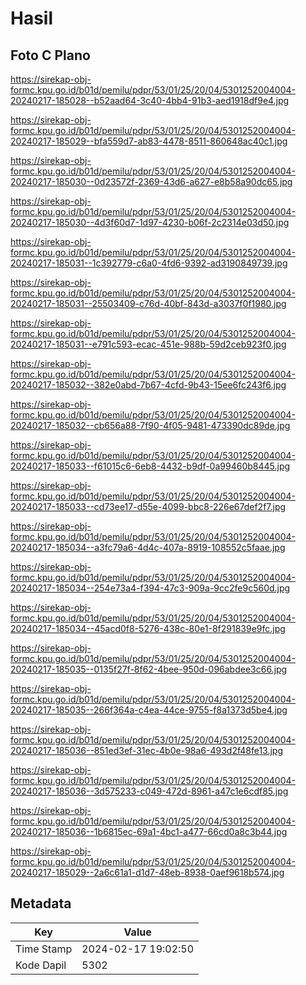 # Hasil

## Foto C Plano

https://sirekap-obj-formc.kpu.go.id/b01d/pemilu/pdpr/53/01/25/20/04/5301252004004-20240217-185028--b52aad64-3c40-4bb4-91b3-aed1918df9e4.jpg

https://sirekap-obj-formc.kpu.go.id/b01d/pemilu/pdpr/53/01/25/20/04/5301252004004-20240217-185029--bfa559d7-ab83-4478-8511-860648ac40c1.jpg

https://sirekap-obj-formc.kpu.go.id/b01d/pemilu/pdpr/53/01/25/20/04/5301252004004-20240217-185030--0d23572f-2369-43d6-a627-e8b58a90dc65.jpg

https://sirekap-obj-formc.kpu.go.id/b01d/pemilu/pdpr/53/01/25/20/04/5301252004004-20240217-185030--4d3f60d7-1d97-4230-b06f-2c2314e03d50.jpg

https://sirekap-obj-formc.kpu.go.id/b01d/pemilu/pdpr/53/01/25/20/04/5301252004004-20240217-185031--1c392779-c6a0-4fd6-9392-ad3190849739.jpg

https://sirekap-obj-formc.kpu.go.id/b01d/pemilu/pdpr/53/01/25/20/04/5301252004004-20240217-185031--25503409-c76d-40bf-843d-a3037f0f1980.jpg

https://sirekap-obj-formc.kpu.go.id/b01d/pemilu/pdpr/53/01/25/20/04/5301252004004-20240217-185031--e791c593-ecac-451e-988b-59d2ceb923f0.jpg

https://sirekap-obj-formc.kpu.go.id/b01d/pemilu/pdpr/53/01/25/20/04/5301252004004-20240217-185032--382e0abd-7b67-4cfd-9b43-15ee6fc243f6.jpg

https://sirekap-obj-formc.kpu.go.id/b01d/pemilu/pdpr/53/01/25/20/04/5301252004004-20240217-185032--cb656a88-7f90-4f05-9481-473390dc89de.jpg

https://sirekap-obj-formc.kpu.go.id/b01d/pemilu/pdpr/53/01/25/20/04/5301252004004-20240217-185033--f61015c6-6eb8-4432-b9df-0a99460b8445.jpg

https://sirekap-obj-formc.kpu.go.id/b01d/pemilu/pdpr/53/01/25/20/04/5301252004004-20240217-185033--cd73ee17-d55e-4099-bbc8-226e67def2f7.jpg

https://sirekap-obj-formc.kpu.go.id/b01d/pemilu/pdpr/53/01/25/20/04/5301252004004-20240217-185034--a3fc79a6-4d4c-407a-8919-108552c5faae.jpg

https://sirekap-obj-formc.kpu.go.id/b01d/pemilu/pdpr/53/01/25/20/04/5301252004004-20240217-185034--254e73a4-f394-47c3-909a-9cc2fe9c560d.jpg

https://sirekap-obj-formc.kpu.go.id/b01d/pemilu/pdpr/53/01/25/20/04/5301252004004-20240217-185034--45acd0f8-5276-438c-80e1-8f291839e9fc.jpg

https://sirekap-obj-formc.kpu.go.id/b01d/pemilu/pdpr/53/01/25/20/04/5301252004004-20240217-185035--0135f27f-8f62-4bee-950d-096abdee3c66.jpg

https://sirekap-obj-formc.kpu.go.id/b01d/pemilu/pdpr/53/01/25/20/04/5301252004004-20240217-185035--266f364a-c4ea-44ce-9755-f8a1373d5be4.jpg

https://sirekap-obj-formc.kpu.go.id/b01d/pemilu/pdpr/53/01/25/20/04/5301252004004-20240217-185036--851ed3ef-31ec-4b0e-98a6-493d2f48fe13.jpg

https://sirekap-obj-formc.kpu.go.id/b01d/pemilu/pdpr/53/01/25/20/04/5301252004004-20240217-185036--3d575233-c049-472d-8961-a47c1e6cdf85.jpg

https://sirekap-obj-formc.kpu.go.id/b01d/pemilu/pdpr/53/01/25/20/04/5301252004004-20240217-185036--1b6815ec-69a1-4bc1-a477-66cd0a8c3b44.jpg

https://sirekap-obj-formc.kpu.go.id/b01d/pemilu/pdpr/53/01/25/20/04/5301252004004-20240217-185029--2a6c61a1-d1d7-48eb-8938-0aef9618b574.jpg


## Metadata

| Key        | Value               |
| ---------- | ------------------- |
| Time Stamp | 2024-02-17 19:02:50 |
| Kode Dapil | 5302                |




